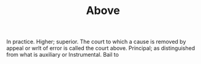 ---
title: Above
permalink: "/definitions/above.html"
body: In practice. Higher; superior. The court to which a cause is removed by appeal
  or wrlt of error is called the court above. Principal; as distinguished from what
  is auxiliary or Instrumental. Bail to
published_at: '2018-07-07'
layout: post
---